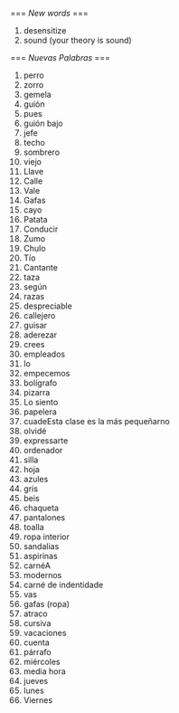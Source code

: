=== *New words* ===

1. desensitize
2. sound (your theory is sound)

=== *Nuevas Palabras* ===

1. perro
2. zorro
3. gemela
4. guión
5. pues
6. guión bajo
7. jefe
8. techo
9. sombrero
10. viejo
11. Llave
12. Calle
13. Vale
14. Gafas
15. cayo
16. Patata
17. Conducir
18. Zumo
19. Chulo
20. Tío
21. Cantante
22. taza
23. según
24. razas
25. despreciable
26. callejero
27. guisar
28. aderezar
29. crees  
30. empleados
31. lo
32. empecemos
33. bolígrafo
34. pizarra
35. Lo siento
36. papelera
37. cuadeEsta clase es la más pequeñarno
38. olvidé
39. expressarte
40. ordenador
41. silla
42. hoja
43. azules
44. gris
45. beis
46. chaqueta
47. pantalones
48. toalla
49. ropa interior
50. sandalias
51. aspirinas
52. carnéA
53. modernos
54. carné de indentidade
55. vas
56. gafas (ropa)
57. atraco
58. cursiva
59. vacaciones
60. cuenta
61. párrafo
62. miércoles
63. media hora
64. jueves
65. lunes
66. Viernes
